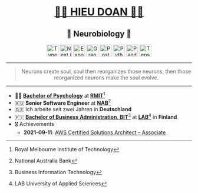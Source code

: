   <div align="center">
  <h1><a href="https://hieudoanm.github.io">👨‍💻 HIEU DOAN 👨‍💻</a></h1>
</div>

<div align="center">
  <h2>🧠 Neurobiology 🧬</h2>
</div>

<div align="center">
  <img src="https://raw.githubusercontent.com/hieudoanm/hieudoanm/master/assets/svg/icons/languages/typescript.svg" alt="TypeScript" width="32px" height="32px" />
  <img src="https://raw.githubusercontent.com/hieudoanm/hieudoanm/master/assets/svg/icons/tech/nextjs-white.svg" alt="Next.js" width="32px" height="32px" />
  <img src="https://raw.githubusercontent.com/hieudoanm/hieudoanm/master/assets/svg/icons/tech/expo.svg" alt="Expo" width="32px" height="32px" />
  <img src="https://raw.githubusercontent.com/hieudoanm/hieudoanm/master/assets/svg/icons/meta/graphql.svg" alt="GraphQL" width="32px" height="32px" />
  <img src="https://raw.githubusercontent.com/hieudoanm/hieudoanm/master/assets/svg/icons/tech/postgresql.svg" alt="PostgreSQL" width="32px" height="32px" />
  <img src="https://raw.githubusercontent.com/hieudoanm/hieudoanm/master/assets/svg/icons/tech/python.svg" alt="Python" width="32px" height="32px" />
  <img src="https://raw.githubusercontent.com/hieudoanm/hieudoanm/master/assets/svg/icons/tech/pandas.svg" alt="Pandas" width="32px" height="32px" />
  <img src="https://raw.githubusercontent.com/hieudoanm/hieudoanm/master/assets/svg/icons/tech/tensorflow.svg" alt="TensorFlow" width="32px" height="32px" />
</div>

---

<div align="center">
  <blockquote>Neurons create soul, soul then reorganizes those neurons, then those reorganized neurons make the soul evolve.</blockquote>
</div>

---

- 👨‍🎓 [**Bachelor of Psychology**][rmit-psychology] at [**RMIT**][rmit-vietnam][^1]
- 🇦🇺 **Senior Software Engineer** at [**NAB**][nab][^2]
- 🇩🇪 Ich arbeite seit zwei Jahren in **Deutschland**
- 🇫🇮 [**Bachelor of Business Administration**, **BIT**][lab-bba-bit][^3] at [**LAB**][lab][^4] in **Finland**
- 🎖️ Achievements
  - **2021-09-11**: [AWS Certified Solutions Architect – Associate][aws-ssa]

[^1]: Royal Melbourne Institute of Technology
[^2]: National Australia Bank
[^3]: Business Information Technology
[^4]: LAB University of Applied Sciences

[aws-ssa]: https://www.credly.com/badges/a427ccdc-fc44-4874-a422-21d772e0e4b3
[lab]: https://lab.fi/
[lab-bba-bit]: https://lab.fi/en/study/bachelor-business-administration-business-information-technology-full-time-studies-lahti-210
[nab]: https://www.nab.com.au/
[rmit-psychology]: https://www.rmit.edu.vn/study-at-rmit/undergraduate-programs/bachelor-of-psychology
[rmit-vietnam]: https://www.rmit.edu.vn/
